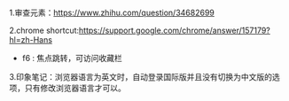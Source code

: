 #

1.审查元素：https://www.zhihu.com/question/34682699

2.chrome shortcut:https://support.google.com/chrome/answer/157179?hl=zh-Hans

+ f6 : 焦点跳转，可访问收藏栏

3.印象笔记：浏览器语言为英文时，自动登录国际版并且没有切换为中文版的选项，只有修改浏览器语言才可以。